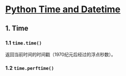 # [Python Time and Datetime](https://www.runoob.com/python/python-date-time.html)

## 1. Time

### 1.1 `time.time()`
返回当前时间的时间戳（1970纪元后经过的浮点秒数）。


### 1.2 `time.perftime()`
<!--stackedit_data:
eyJoaXN0b3J5IjpbLTEwMzc4NDczNTBdfQ==
-->